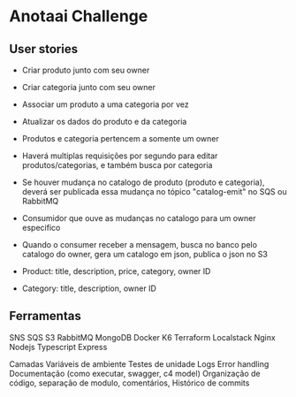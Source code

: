 # Anotaai Challenge

## User stories

- Criar produto junto com seu owner
- Criar categoria junto com seu owner
- Associar um produto a uma categoria por vez
- Atualizar os dados do produto e da categoria
- Produtos e categoria pertencem a somente um owner
- Haverá multiplas requisições por segundo para editar produtos/categorias, e também busca por categoria
- Se houver mudança no catalogo de produto (produto e categoria), deverá ser publicada essa mudança no tópico "catalog-emit" no SQS ou RabbitMQ
- Consumidor que ouve as mudanças no catalogo para um owner especifico
- Quando o consumer receber a mensagem, busca no banco pelo catalogo do owner, gera um catalogo em json, publica o json no S3

- Product: title, description, price, category, owner ID
- Category: title, description, owner ID

## Ferramentas

SNS SQS S3
RabbitMQ
MongoDB
Docker
K6
Terraform
Localstack
Nginx
Nodejs Typescript Express

Camadas
Variáveis de ambiente
Testes de unidade
Logs
Error handling
Documentação (como executar, swagger, c4 model)
Organização de código, separação de modulo, comentários,
Histórico de commits
